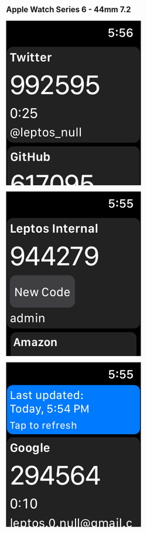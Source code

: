## Apple Watch Series 6 - 44mm 7.2

![0_totp](0_totp.png)

![1_hotp](1_hotp.png)

![2_refresh](2_refresh.png)

